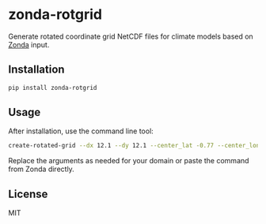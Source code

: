 # zonda-rotgrid

Generate rotated coordinate grid NetCDF files for climate models based on [Zonda](https://zonda.ethz.ch/) input.



## Installation

```bash
pip install zonda-rotgrid
```

## Usage

After installation, use the command line tool:

```bash
create-rotated-grid --dx 12.1 --dy 12.1 --center_lat -0.77 --center_lon -5.11 --hwidth_lat 25.025 --hwidth_lon 24.365 --pole_lat 39.25 --pole_lon -162 --ncells_boundary 16 --output output.nc
```

Replace the arguments as needed for your domain or paste the command from Zonda directly.

## License

MIT